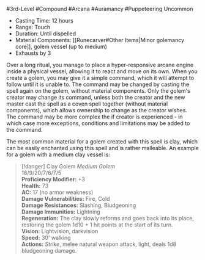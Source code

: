 #3rd-Level #Compound #Arcana #Auramancy #Puppeteering
Uncommon
 
- Casting Time: 12 hours
- Range: Touch
- Duration: Until dispelled
- Material Components: [[Runecarver#Other Items|Minor golemancy core]], golem vessel (up to medium)
- Exhausts by 3  

Over a long ritual, you manage to place a hyper-responsive arcane engine inside a physical vessel, allowing it to react and move on its own. When you create a golem, you may give it a simple command, which it will attempt to follow until it is unable to. The command may be changed by casting the spell again on the golem, without material components. Only the golem's creator may change its command, unless both the creator and the new master cast the spell as a coven spell together (without material components), which allows ownership to change as the creator wishes.  
The command may be more complex the if creator is experienced - in which case more exceptions, conditions and limitations may be added to the command.
 
The most common material for a golem created with this spell is clay, which can be easily enchanted using this spell and is rather malleable. An example for a golem with a medium clay vessel is:

>[!danger] Clay Golem
_Medium Golem_  
18/9/20/7/6/7/5  
**Proficiency Modifier:** +3  
**Health:** 73  
**AC:** 17 (no armor weakness)  
**Damage Vulnerabilities:** Fire, Cold  
**Damage Resistances:** Slashing, Bludgeoning  
**Damage Immunities:** Lightning  
**Regeneration:** The clay slowly reforms and goes back into its place, restoring the golem 1d10 + 1 hit points at the start of its turn.  
**Vision:** Lightvision, darkvision  
**Speed:** 30' walking  
**Actions:** _Strike_, melee natural weapon attack, light, deals 1d8 bludgeoning damage.